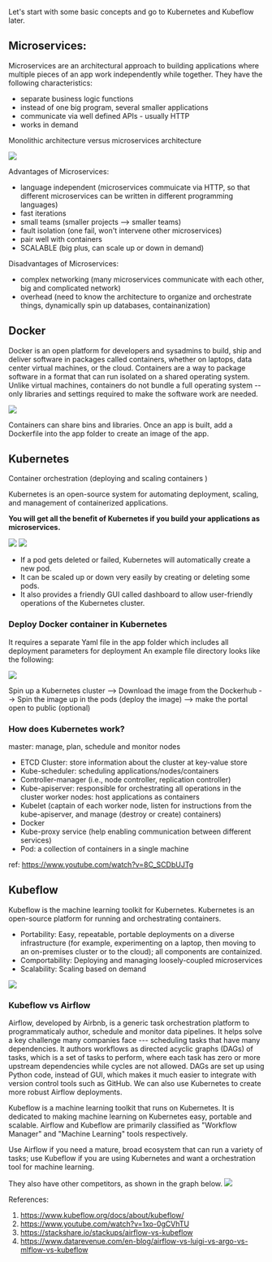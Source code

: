 Let's start with some basic concepts and go to Kubernetes and Kubeflow later. 

## Microservices:
Microservices are an architectural approach to building applications where multiple pieces of an app work independently while together. They have the following characteristics:
- separate business logic functions
- instead of one big program, several smaller applications
- communicate via well defined APIs - usually HTTP
- works in demand

Monolithic architecture versus microservices architecture

![](2020-08-30-16-05-02.png)

Advantages of Microservices:
- language independent (microservices commuicate via HTTP, so that different microservices can be written in different programming languages)
- fast iterations
- small teams (smaller projects --> smaller teams)
- fault isolation (one fail, won't intervene other microservices)
- pair well with containers
- SCALABLE (big plus, can scale up or down in demand)

Disadvantages of Microservices:
- complex networking (many microservices communicate with each other, big and complicated network)
- overhead (need to know the architecture to organize and orchestrate things, dynamically spin up databases, containanization)

## Docker
Docker is an open platform for developers and sysadmins to build, ship and deliver software in packages called containers, whether on laptops, data center virtual machines, or the cloud.
Containers are a way to package software in a format that can run isolated on a shared operating system. Unlike virtual machines, containers do not bundle a full operating system -- only libraries and settings required to make the software work are needed.

![](2020-08-30-16-16-42.png)

Containers can share bins and libraries.
Once an app is built, add a Dockerfile into the app folder to create an image of the app.

## Kubernetes
Container orchestration (deploying and scaling containers )

Kubernetes is an open-source system for automating deployment, scaling, and management of containerized applications. 

**You will get all the benefit of Kubernetes if you build your applications as microservices.**

![](2020-08-30-16-24-52.png)
![](2020-08-30-16-33-54.png)

- If a pod gets deleted or failed, Kubernetes will automatically create a new pod. 
- It can be scaled up or down very easily by creating or deleting some pods.
- It also provides a friendly GUI called dashboard to allow user-friendly operations of the Kubernetes cluster.

### Deploy Docker container in Kubernetes
It requires a separate Yaml file in the app folder which includes all deployment parameters for deployment 
An example file directory looks like the following:

![](2020-08-30-17-13-19.png)

Spin up a Kubernetes cluster --> Download the image from the Dockerhub --> Spin the image up in the pods (deploy the image) --> make the portal open to public (optional)

### How does Kubernetes work?
master: manage, plan, schedule and monitor nodes
- ETCD Cluster: store information about the cluster at key-value store
- Kube-scheduler: scheduling applications/nodes/containers
- Controller-manager (i.e., node controller, replication controller)
- Kube-apiserver: responsible for orchestrating all operations in the cluster
worker nodes: host applications as containers
- Kubelet (captain of each worker node, listen for instructions from the kube-apiserver, and manage (destroy or create) containers)
- Docker
- Kube-proxy service (help enabling communication between different services)
- Pod: a collection of containers in a single machine

ref: https://www.youtube.com/watch?v=8C_SCDbUJTg

## Kubeflow
Kubeflow is the machine learning toolkit for Kubernetes. Kubernetes is an open-source platform for running and orchestrating containers.

   - Portability: Easy, repeatable, portable deployments on a diverse infrastructure (for example, experimenting on a laptop, then moving to an on-premises cluster or to the cloud); all components are containized. 
   - Comportability: Deploying and managing loosely-coupled microservices
   - Scalability: Scaling based on demand

![](2020-10-19-10-58-36.png)

### Kubeflow vs Airflow
Airflow, developed by Airbnb, is a generic task orchestration platform to programmaticaly author, schedule and monitor data pipelines. It helps solve a key challenge many companies face --- scheduling tasks that have many dependencies. It authors workflows as directed acyclic graphs (DAGs) of tasks, which is a set of tasks to perform, where each task has zero or more upstream dependencies while cycles are not allowed. DAGs are set up using Python code, instead of GUI, which makes it much easier to integrate with version control tools such as GitHub. We can also use Kubernetes to create more robust Airflow deployments.

Kubeflow is a machine learning toolkit that runs on Kubernetes. It is dedicated to making machine learning on Kubernetes easy, portable and scalable. Airflow and Kubeflow are primarily classified as "Workflow Manager" and "Machine Learning" tools respectively.

Use Airflow if you need a mature, broad ecosystem that can run a variety of tasks; use Kubeflow if you are using Kubernetes and want a orchestration tool for machine learning.

They also have other competitors, as shown in the graph below.
![](2020-08-30-18-10-21.png)

References:
1. https://www.kubeflow.org/docs/about/kubeflow/
2. https://www.youtube.com/watch?v=1xo-0gCVhTU
3. https://stackshare.io/stackups/airflow-vs-kubeflow
4. https://www.datarevenue.com/en-blog/airflow-vs-luigi-vs-argo-vs-mlflow-vs-kubeflow

